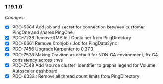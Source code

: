 ### 1.19.1.0

_Changes:_

- [X] PDO-5864 Add job and secret for connection between customer PingOne and shared PingOne
- [X] PDO-7238 Remove KMS Init Container from PingDirectory
- [X] PDO-6661 Remove Cronjob / Job for PingDataSync
- [X] PDO-7456 Upgrade Karpenter to 0.37.0
- [X] PDO-7528 Making Graviton as default for NON-GA environment, fix GA consistency across envs
- [X] PDO-7548 Add 'source cluster' identifier to graphs legend for Volume Autoscaler dashboard 
- [X] PDO-6332 : Remove all thread count limits from PingDirectory
